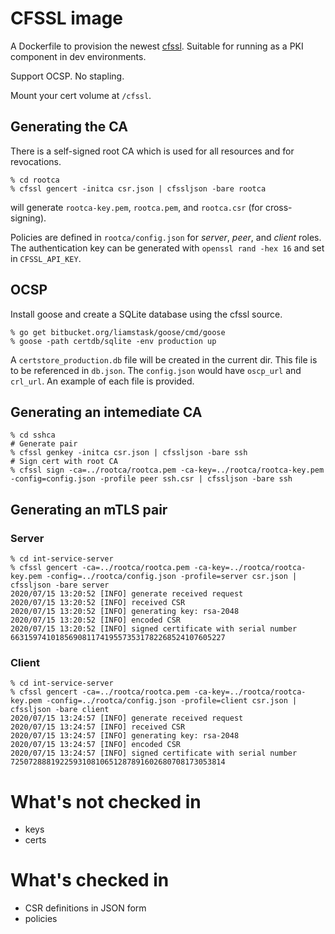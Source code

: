 # CFSSL image 

A Dockerfile to provision the newest
[cfssl](https://github.com/cloudflare/cfssl). Suitable for running as
a PKI component in dev environments.

Support OCSP. No stapling.

Mount your cert volume at `/cfssl`.

## Generating the CA

There is a self-signed root CA which is used for all resources and for revocations.

``` shellsession
% cd rootca
% cfssl gencert -initca csr.json | cfssljson -bare rootca
```

will generate `rootca-key.pem`, `rootca.pem`, and `rootca.csr` (for cross-signing).

Policies are defined in `rootca/config.json` for *server*, *peer*, and *client* roles. The authentication key can be generated with `openssl rand -hex 16` and set in `CFSSL_API_KEY`. 

## OCSP

Install goose and create a SQLite database using the cfssl source.

``` shellsession
% go get bitbucket.org/liamstask/goose/cmd/goose
% goose -path certdb/sqlite -env production up
```

A `certstore_production.db` file will be created in the current dir. This file is to be referenced in `db.json`. The `config.json` would have `oscp_url` and `crl_url`. An example of each file is provided.

## Generating an intemediate CA

``` shellsession
% cd sshca
# Generate pair
% cfssl genkey -initca csr.json | cfssljson -bare ssh
# Sign cert with root CA
% cfssl sign -ca=../rootca/rootca.pem -ca-key=../rootca/rootca-key.pem -config=config.json -profile peer ssh.csr | cfssljson -bare ssh
```

## Generating an mTLS pair
### Server

``` shellsession
% cd int-service-server
% cfssl gencert -ca=../rootca/rootca.pem -ca-key=../rootca/rootca-key.pem -config=../rootca/config.json -profile=server csr.json | cfssljson -bare server
2020/07/15 13:20:52 [INFO] generate received request
2020/07/15 13:20:52 [INFO] received CSR
2020/07/15 13:20:52 [INFO] generating key: rsa-2048
2020/07/15 13:20:52 [INFO] encoded CSR
2020/07/15 13:20:52 [INFO] signed certificate with serial number 663159741018569081174195573531782268524107605227
```

### Client

``` shellsession
% cd int-service-server
% cfssl gencert -ca=../rootca/rootca.pem -ca-key=../rootca/rootca-key.pem -config=../rootca/config.json -profile=client csr.json | cfssljson -bare client
2020/07/15 13:24:57 [INFO] generate received request
2020/07/15 13:24:57 [INFO] received CSR
2020/07/15 13:24:57 [INFO] generating key: rsa-2048
2020/07/15 13:24:57 [INFO] encoded CSR
2020/07/15 13:24:57 [INFO] signed certificate with serial number 725072888192259310810651287891602680708173053814
```

# What's not checked in

- keys
- certs

# What's checked in

- CSR definitions in JSON form
- policies
